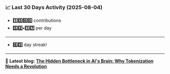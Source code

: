 <!--START_STATS-->
### 📈 Last 30 Days Activity (2025-08-04)  
- **1️⃣5️⃣6️⃣5️⃣** contributions  
- **5️⃣2️⃣•1️⃣7️⃣** per day
---
- **6️⃣5️⃣** day streak!
---
📝 **Latest blog:** [**The Hidden Bottleneck in AI's Brain: Why Tokenization Needs a Revolution**](https://andriak.com/blog/tokenization-revolution)
<!--END_STATS-->
